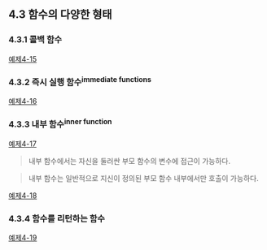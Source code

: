## 4.3 함수의 다양한 형태

### 4.3.1 콜백 함수
[예제4-15][4-15]

### 4.3.2 즉시 실행 함수<sup>immediate functions</sup>
[예제4-16][4-16]

### 4.3.3 내부 함수<sup>inner function</sup>
[예제4-17][4-17]

> 내부 함수에서는 자신을 둘러싼 부모 함수의 변수에 접근이 가능하다.

> 내부 함수는 일반적으로 지신이 정의된 부모 함수 내부에서만 호출이 가능하다.

[예제4-18][4-18]

### 4.3.4 함수를 리턴하는 함수
[예제4-19][4-19]

[4-15]: ../src/ch4-3/ex4.15.html
[4-16]: ../src/ch4-3/ex4.16.html
[4-17]: ../src/ch4-3/ex4.17.html
[4-18]: ../src/ch4-3/ex4.18.html
[4-19]: ../src/ch4-3/ex4.19.html
